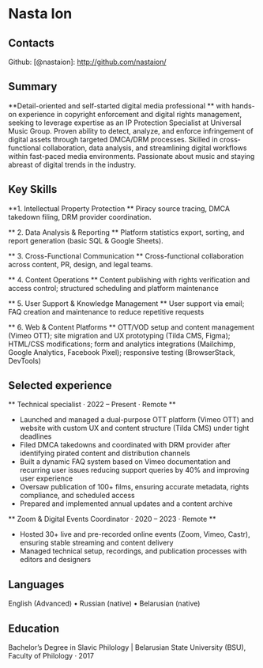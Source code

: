 # Nasta Ion

## Contacts
Github: [@nastaion]: http://github.com/nastaion/

## Summary 

**Detail-oriented and self-started digital media professional ** with hands-on experience in copyright enforcement and digital rights management, seeking to leverage expertise as an IP Protection Specialist at Universal Music Group. Proven ability to detect, analyze, and enforce infringement of digital assets through targeted DMCA/DRM processes. Skilled in cross-functional collaboration, data analysis, and streamlining digital workflows within fast-paced media environments. Passionate about music and staying abreast of digital trends in the industry.

## Key Skills
**1. Intellectual Property Protection **
Piracy source tracing, DMCA takedown filing, DRM provider coordination.

** 2. Data Analysis & Reporting **
Platform statistics export, sorting, and report generation (basic SQL & Google Sheets).

** 3. Cross-Functional Communication **
Cross-functional collaboration across content, PR, design, and legal teams.

** 4. Content Operations **
Сontent publishing with rights verification and access control; structured scheduling and platform maintenance

** 5. User Support & Knowledge Management **
User support via email; FAQ creation and maintenance to reduce repetitive requests

** 6. Web & Content Platforms **
OTT/VOD setup and content management (Vimeo OTT); site migration and UX prototyping (Tilda CMS, Figma); HTML/CSS modifications; form and analytics integrations (Mailchimp, Google Analytics, Facebook Pixel); responsive testing (BrowserStack, DevTools)

## Selected experience

** Technical specialist · 2022 – Present · Remote **
+ Launched and managed a dual-purpose OTT platform (Vimeo OTT) and website with custom UX and content structure (Tilda CMS) under tight deadlines
+ Filed DMCA takedowns and coordinated with DRM provider after identifying pirated content and distribution channels
+ Built a dynamic FAQ system based on Vimeo documentation and recurring user issues reducing support queries by 40% and improving user experience
+ Oversaw publication of 100+ films, ensuring accurate metadata, rights compliance, and scheduled access
+ Prepared and implemented annual updates and a content archive

** Zoom & Digital Events Coordinator · 2020 – 2023 · Remote **
+ Hosted 30+ live and pre-recorded online events (Zoom, Vimeo, Castr), ensuring stable streaming and content delivery
+ Managed technical setup, recordings, and publication processes with editors and designers

## Languages
English (Advanced) • Russian (native) • Belarusian (native) 

## Education
Bachelor’s Degree in Slavic Philology | Belarusian State University (BSU), Faculty of Philology · 2017
